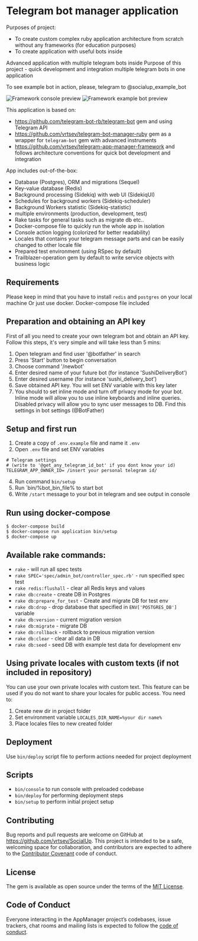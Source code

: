 # Telegram bot manager application

Purposes of project:
- To create custom complex ruby application architecture from scratch without any frameworks (for education purposes)
- To create application with useful bots inside

Advanced application with multiple telegram bots inside
Purpose of this project - quick development and integration multiple telegram bots in one application

To see example bot in action, please, telegram to @socialup_example_bot

![Framework console preview](https://user-images.githubusercontent.com/20019225/64276330-5c09f300-cf50-11e9-81dc-6a28ecd7cac1.JPG)
![Framework example bot preview](https://user-images.githubusercontent.com/20019225/64276329-5c09f300-cf50-11e9-9db2-fc871386fc72.jpg)

This application is based on:
- https://github.com/telegram-bot-rb/telegram-bot gem and using Telegram API
- https://github.com/vrtsev/telegram-bot-manager-ruby gem as a wrapper for `telegram-bot` gem with advanced instruments
- https://github.com/vrtsev/telegram-app-manager-framework and follows architecture conventions for quick bot development and integration

App includes out-of-the-box:
- Database (Postgres), ORM and migrations (Sequel)
- Key-value database (Redis)
- Background processing (Sidekiq) with web UI (SidekiqUI)
- Schedules for background workers (Sidekiq-scheduler)
- Background Workers statistic (Sidekiq-statistic)
- multiple environments (production, development, test)
- Rake tasks for general tasks such as migrate db etc..
- Docker-compose file to quickly run the whole app in isolation
- Console action logging (colorized for better readability)
- Locales that contains your telegram message parts and can be easily changed to other locale file
- Prepared test environment (using RSpec by default)
- Trailblazer-operation gem by default to write service objects with business logic

## Requirements
Please keep in mind that you have to install `redis` and `postgres` on your local machine
Or just use docker. Docker-compose file included

## Preparation and obtaining an API key
First of all you need to create your own telegram bot and obtain an API key. Follow this steps, it's very simple and will take less than 5 mins:
1. Open telegram and find user '@botfather' in search
2. Press 'Start' button to begin conversation
3. Choose command '/newbot'
4. Enter desired name of your future bot (for instance 'SushiDeliveryBot')
5. Enter desired username (for instance 'sushi_delivery_bot')
6. Save obtained API key. You will set ENV variable with this key later
7. You should to set inline mode and turn off privacy mode for your bot. Inline mode will allow you to use inline keyboards and inline queries. Disabled privacy will allow you to sync user messages to DB. Find this settings in bot settings (@BotFather)

## Setup and first run
1. Create a copy of `.env.example` file and name it `.env`
2. Open `.env` file and set ENV variables

```
# Telegram settings
# (write to '@get_any_telegram_id_bot' if you dont know your id)
TELEGRAM_APP_OWNER_ID= /insert your personal telegram id/
```

4. Run command `bin/setup`
5. Run `bin/%bot_bin_file% to start bot
6. Write `/start` message to your bot in telegram and see output in console

## Run using docker-compose
```
$ docker-compose build
$ docker-compose run application bin/setup
$ docker-compose up
```

## Available rake commands:
- `rake` - will run all spec tests
- `rake SPEC='spec/admin_bot/controller_spec.rb'` - run specified spec test
- `rake redis:flushall` - clear all Redis keys and values
- `rake db:create` - create DB in Postgres
- `rake db:prepare_for_test` - Create and migrate DB for test env
- `rake db:drop` - drop database that specified in `ENV['POSTGRES_DB']` variable
- `rake db:version` - current migration version
- `rake db:migrate` - migrate DB
- `rake db:rollback` - rollback to previous migration version
- `rake db:clear` - clear all data in DB
- `rake db:seed` - seed DB with example test data for development env


## Using private locales with custom texts (if not included in repository)
You can use your own private locales with custom text. This feature can be used if you do not want to share your locales for public access. You need to:
1. Create new dir in project folder
2. Set environment variable `LOCALES_DIR_NAME=%your dir name%`
3. Place locales files to new created folder

## Deployment
Use `bin/deploy` script file to perform actions needed for project deployment

## Scripts
- `bin/console` to run console with preloaded codebase
- `bin/deploy` for performing deployment steps
- `bin/setup` to perform initial project setup


## Contributing
Bug reports and pull requests are welcome on GitHub at https://github.com/vrtsev/SocialUp. This project is intended to be a safe, welcoming space for collaboration, and contributors are expected to adhere to the [Contributor Covenant](http://contributor-covenant.org) code of conduct.

## License
The gem is available as open source under the terms of the [MIT License](https://opensource.org/licenses/MIT).

## Code of Conduct
Everyone interacting in the AppManager project’s codebases, issue trackers, chat rooms and mailing lists is expected to follow the [code of conduct](https://github.com/vrtsev/SocialUp/blob/master/CODE_OF_CONDUCT.md).
